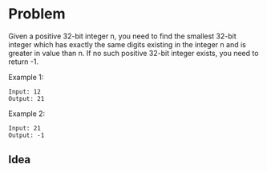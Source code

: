 # Problem
Given a positive 32-bit integer n, you need to find the smallest 32-bit integer which has exactly the same digits existing in the integer n and is greater in value than n. If no such positive 32-bit integer exists, you need to return -1.

Example 1:
```
Input: 12
Output: 21
 ```

Example 2:
```
Input: 21
Output: -1
```

## Idea
